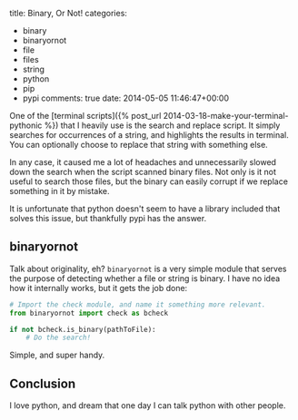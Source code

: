 title: Binary, Or Not!
categories:
- binary
- binaryornot
- file
- files
- string
- python
- pip
- pypi
comments: true
date: 2014-05-05 11:46:47+00:00

One of the [terminal scripts]({% post_url 2014-03-18-make-your-terminal-pythonic %}) that I heavily use is the search and replace script. It simply searches for occurrences of a string, and highlights the results in terminal. You can optionally choose to replace that string with something else.

In any case, it caused me a lot of headaches and unnecessarily slowed down the search when the script scanned binary files. Not only is it not useful to search those files, but the binary can easily corrupt if we replace something in it by mistake.

It is unfortunate that python doesn't seem to have a library included that solves this issue, but thankfully pypi has the answer.

## binaryornot

Talk about originality, eh? `binaryornot` is a very simple module that serves the purpose of detecting whether a file or string is binary. I have no idea how it internally works, but it gets the job done:

```python
# Import the check module, and name it something more relevant.
from binaryornot import check as bcheck

if not bcheck.is_binary(pathToFile):
    # Do the search!


```

Simple, and super handy.

## Conclusion

I love python, and dream that one day I can talk python with other people.
